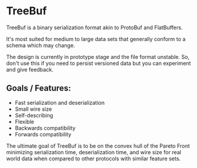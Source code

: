 # TreeBuf

TreeBuf is a binary serialization format akin to ProtoBuf and FlatBuffers.

It's most suited for medium to large data sets that generally conform to a schema which may change.

The design is currently in prototype stage and the file format unstable. So, don't use this if you need to persist versioned data but you can experiment and give feedback.

## Goals / Features:
 * Fast serialization and deserialization
 * Small wire size
 * Self-describing
 * Flexible
 * Backwards compatibility
 * Forwards compatibility
 
 The ultimate goal of TreeBuf is to be on the convex hull of the Pareto Front minimizing serialization time, deserialization time, and wire size for real world data when compared to other protocols with similar feature sets.